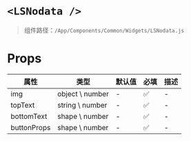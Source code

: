 # `<LSNodata />`

> 组件路径：`/App/Components/Common/Widgets/LSNodata.js`

# Props

| 属性        | 类型            | 默认值 | 必填 | 描述 |
| ----------- | --------------- | ------ | ---- | ---- |
| img         | object \ number | -      | ✅   | -    |
| topText     | string \ number | -      | ✅   | -    |
| bottomText  | shape \ number  | -      | ✅   | -    |
| buttonProps | shape \ number  | -      | ✅   | -    |

